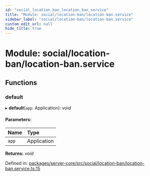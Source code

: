 ```yaml
---
id: "social_location_ban_location_ban_service"
title: "Module: social/location-ban/location-ban.service"
sidebar_label: "social/location-ban/location-ban.service"
custom_edit_url: null
hide_title: true
---
```


# Module: social/location-ban/location-ban.service

## Functions

### default

▸ **default**(`app`: Application): *void*

#### Parameters:

Name | Type |
:------ | :------ |
`app` | Application |

**Returns:** *void*

Defined in: [packages/server-core/src/social/location-ban/location-ban.service.ts:15](https://github.com/xr3ngine/xr3ngine/blob/77d12cea0/packages/server-core/src/social/location-ban/location-ban.service.ts#L15)
